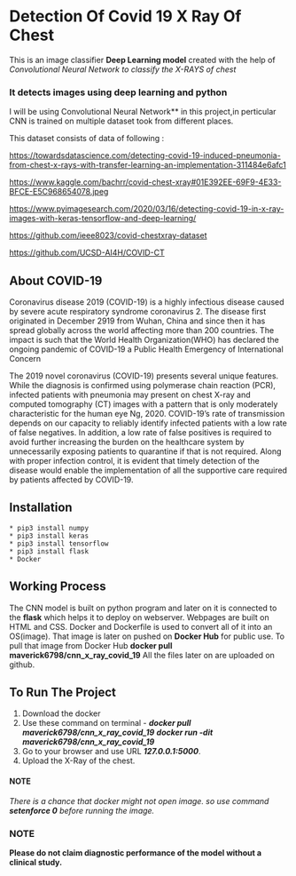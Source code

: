# Detection Of Covid 19 X Ray Of Chest

This is an image classifier **Deep Learning model** created with the help of *Convolutional Neural Network to classify the X-RAYS of chest*

### It detects images using deep learning and python

I will be using Convolutional Neural Network** in this project,in perticular CNN is trained on multiple dataset took from different places.

This dataset consists of data of following :

https://towardsdatascience.com/detecting-covid-19-induced-pneumonia-from-chest-x-rays-with-transfer-learning-an-implementation-311484e6afc1
           
https://www.kaggle.com/bachrr/covid-chest-xray#01E392EE-69F9-4E33-BFCE-E5C968654078.jpeg

https://www.pyimagesearch.com/2020/03/16/detecting-covid-19-in-x-ray-images-with-keras-tensorflow-and-deep-learning/

https://github.com/ieee8023/covid-chestxray-dataset

https://github.com/UCSD-AI4H/COVID-CT 

## About COVID-19
Coronavirus disease 2019 (COVID-19) is a highly infectious disease caused by severe acute respiratory syndrome coronavirus 2. The disease first originated in December 2919 from Wuhan, China and since then it has spread globally across the world affecting more than 200 countries. The impact is such that the World Health Organization(WHO) has declared the ongoing pandemic of COVID-19 a Public Health Emergency of International Concern

The 2019 novel coronavirus (COVID-19) presents several unique features. While the diagnosis is confirmed using polymerase chain reaction (PCR), infected patients with pneumonia may present on chest X-ray and computed tomography (CT) images with a pattern that is only moderately characteristic for the human eye Ng, 2020. COVID-19’s rate of transmission depends on our capacity to reliably identify infected patients with a low rate of false negatives. In addition, a low rate of false positives is required to avoid further increasing the burden on the healthcare system by unnecessarily exposing patients to quarantine if that is not required. Along with proper infection control, it is evident that timely detection of the disease would enable the implementation of all the supportive care required by patients affected by COVID-19.


## Installation

	* pip3 install numpy
	* pip3 install keras
	* pip3 install tensorflow
	* pip3 install flask 
	* Docker

## Working Process

The CNN model is built on python program and later on it is connected to the **flask** which helps it to deploy on webserver.
Webpages are built on HTML and CSS.
Docker and Dockerfile is used to convert all of it into an OS(image).
That image is later on pushed on **Docker Hub** for public use.
To pull that image from Docker Hub
		**docker pull maverick6798/cnn_x_ray_covid_19**
All the files later on are uploaded on github.

## To Run The Project

   1. Download the docker 
   2. Use these command on terminal -
   			***docker pull maverick6798/cnn_x_ray_covid_19***
  		    ***docker run -dit maverick6798/cnn_x_ray_covid_19***
   3. Go to your browser and use URL ***127.0.0.1:5000***.
   4. Upload the X-Ray of the chest. 

#### NOTE
*There is a chance that docker might not open image. so use command* ***setenforce 0*** *before running the image.*

### NOTE
**Please do not claim diagnostic performance of the model without a clinical study.**
